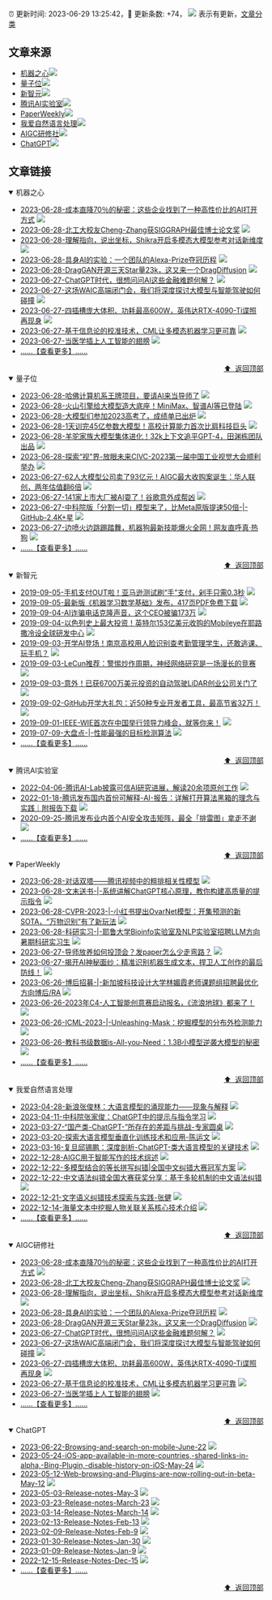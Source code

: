 ##

:alarm_clock: 更新时间: 2023-06-29 13:25:42，:rocket: 更新条数: +74， ![](/assets/dot.png) 表示有更新，[文章分类](/TAGS.md)

## 文章来源

- [机器之心](#机器之心)![](/assets/dot.png)   
- [量子位](#量子位)![](/assets/dot.png)   
- [新智元](#新智元)![](/assets/dot.png)   
- [腾讯AI实验室](#腾讯ai实验室)![](/assets/dot.png)   
- [PaperWeekly](#paperweekly)![](/assets/dot.png)   
- [我爱自然语言处理](#我爱自然语言处理)![](/assets/dot.png)   
- [AIGC研修社](#aigc研修社)![](/assets/dot.png)   
- [ChatGPT](#chatgpt)![](/assets/dot.png)   

## 文章链接

<details open>
<summary id="机器之心">
 机器之心
</summary>


- [2023-06-28-成本直降70％的秘密：这些企业找到了一种高性价比的AI打开方式](https://posts.careerengine.us/p/649bc064bd616e52c0011c8b) ![](/assets/new.png)  
- [2023-06-28-北工大校友Cheng-Zhang获SIGGRAPH最佳博士论文奖](https://posts.careerengine.us/p/649bc064bd616e52c0011c7f) ![](/assets/new.png)  
- [2023-06-28-理解指向，说出坐标，Shikra开启多模态大模型参考对话新维度](https://posts.careerengine.us/p/649bc082d5caf15347363a81) ![](/assets/new.png)  
- [2023-06-28-具身AI的实验：一个团队的Alexa-Prize夺冠历程](https://posts.careerengine.us/p/649bc083d5caf15347363a9b) ![](/assets/new.png)  
- [2023-06-28-DragGAN开源三天Star量23k，这又来一个DragDiffusion](https://posts.careerengine.us/p/649bc083d5caf15347363a89) ![](/assets/new.png)  
- [2023-06-27-ChatGPT时代，很想问问AI这些金融难题何解？](https://posts.careerengine.us/p/649a69555762e843a7c32288) ![](/assets/new.png)  
- [2023-06-27-这场WAIC高端闭门会，我们将深度探讨大模型与智能驾驶如何碰撞](https://posts.careerengine.us/p/649a6968a3870a445ba69ee0) ![](/assets/new.png)  
- [2023-06-27-四插槽庞大体积、功耗最高600W，英伟达RTX-4090-Ti谍照再现身](https://posts.careerengine.us/p/649a6969a3870a445ba69ee8) ![](/assets/new.png)  
- [2023-06-27-基于信息论的校准技术，CML让多模态机器学习更可靠](https://posts.careerengine.us/p/649a697cfba2fd44a974741f) ![](/assets/new.png)  
- [2023-06-27-当医学插上人工智能的翅膀](https://posts.careerengine.us/p/649a697dfba2fd44a9747427) ![](/assets/new.png)  
- [......【查看更多】......](/details/机器之心.md)

<div align="right"><a href="#文章来源">⬆ &nbsp;返回顶部</a></div>
</details>

<details open>
<summary id="量子位">
 量子位
</summary>


- [2023-06-28-哈佛计算机系王牌项目，要请AI来当导师了](https://posts.careerengine.us/p/649c078a564b874f22898a3e) ![](/assets/new.png)  
- [2023-06-28-火山引擎给大模型造大底座！MiniMax、智谱AI等已登陆](https://posts.careerengine.us/p/649c078b564b874f22898a46) ![](/assets/new.png)  
- [2023-06-28-大模型们参加2023高考了，成绩单已出炉](https://posts.careerengine.us/p/649c07b0803349503bfcd9c2) ![](/assets/new.png)  
- [2023-06-28-1天训完45亿参数大模型！高校计算能力首次比肩科技巨头](https://posts.careerengine.us/p/649c07b1803349503bfcd9ca) ![](/assets/new.png)  
- [2023-06-28-羊驼家族大模型集体进化！32k上下文追平GPT-4，田渊栋团队出品](https://posts.careerengine.us/p/649c07b2803349503bfcd9dc) ![](/assets/new.png)  
- [2023-06-28-探索“视”界-放眼未来CIVC-2023第一届中国工业视觉大会顺利举办](https://posts.careerengine.us/p/649c07b3803349503bfcd9e4) ![](/assets/new.png)  
- [2023-06-27-62人大模型公司卖了93亿元！AIGC最大收购案诞生：华人联创，两年估值翻6倍](https://posts.careerengine.us/p/649a987d833a5c3b0871b950) ![](/assets/new.png)  
- [2023-06-27-141家上市大厂被AI耍了！谷歌意外成帮凶](https://posts.careerengine.us/p/649a988a4ef2753b67fe0974) ![](/assets/new.png)  
- [2023-06-27-中科院版「分割一切」模型来了，比Meta原版提速50倍-|-GitHub-2.4K+星](https://posts.careerengine.us/p/649a988b4ef2753b67fe097d) ![](/assets/new.png)  
- [2023-06-27-边喷火边跳踢踏舞，机器狗最新技能爆火全网！网友直呼真·热狗](https://posts.careerengine.us/p/649a989c976e613b9ef2656a) ![](/assets/new.png)  
- [......【查看更多】......](/details/量子位.md)

<div align="right"><a href="#文章来源">⬆ &nbsp;返回顶部</a></div>
</details>

<details open>
<summary id="新智元">
 新智元
</summary>


- [2019-09-05-手机支付OUT啦！亚马逊测试刷“手”支付，剁手只需0.3秒](https://posts.careerengine.us/p/5d709246fb6a6b1cde294055) ![](/assets/new.png)  
- [2019-09-05-最新版《机器学习数学基础》发布，417页PDF免费下载](https://posts.careerengine.us/p/5d709246fb6a6b1cde294056) ![](/assets/new.png)  
- [2019-09-04-AI诈骗电话克隆声音，这个CEO被骗173万](https://posts.careerengine.us/p/5d6f47d2c00985114dbdcbb2) ![](/assets/new.png)  
- [2019-09-04-以色列史上最大投资！英特尔153亿美元收购的Mobileye在耶路撒冷设全球研发中心](https://posts.careerengine.us/p/5d6f47eabbf7ec11908aa5cd) ![](/assets/new.png)  
- [2019-09-03-开学AI登场！南京高校用人脸识别查考勤管理学生，还敢逃课、玩手机？](https://posts.careerengine.us/p/5d6defc9a357cf24d4eaaa64) ![](/assets/new.png)  
- [2019-09-03-LeCun推荐：警惕炒作周期，神经网络研究是一场漫长的竞赛](https://posts.careerengine.us/p/5d6deff006ebfd60522436c0) ![](/assets/new.png)  
- [2019-09-03-意外！已获6700万美元投资的自动驾驶LiDAR创业公司关门了](https://posts.careerengine.us/p/5d6deff106ebfd60522436c5) ![](/assets/new.png)  
- [2019-09-02-GitHub开学大礼包：近50种专业开发者工具，最高节省32万！](https://posts.careerengine.us/p/5d6c99490ab8e3505f4ca5ae) ![](/assets/new.png)  
- [2019-09-01-IEEE-WIE首次在中国举行领导力峰会，就等你来！](https://posts.careerengine.us/p/5d6b41dd790f085ec56caa01) ![](/assets/new.png)  
- [2019-07-09-大盘点-|-性能最强的目标检测算法](https://posts.careerengine.us/p/5d2408838491be42195e3c5c) ![](/assets/new.png)  
- [......【查看更多】......](/details/新智元.md)

<div align="right"><a href="#文章来源">⬆ &nbsp;返回顶部</a></div>
</details>

<details open>
<summary id="腾讯ai实验室">
 腾讯AI实验室
</summary>


- [2022-04-06-腾讯AI-Lab披露可信AI研究进展，解读20余项原创工作](https://posts.careerengine.us/p/62caad346192fa60dfb10248) ![](/assets/new.png)  
- [2022-01-18-腾讯发布国内首份可解释-AI-报告：详解打开算法黑箱的理念与实践｜附报告下载](https://posts.careerengine.us/p/61e9363db8def616d683d0fc) ![](/assets/new.png)  
- [2020-09-25-腾讯发布业内首个AI安全攻击矩阵，最全「排雷图」拿走不谢](https://posts.careerengine.us/p/62cab0de86f8106f0c1c8409) ![](/assets/new.png)  
- [......【查看更多】......](/details/腾讯AI实验室.md)

<div align="right"><a href="#文章来源">⬆ &nbsp;返回顶部</a></div>
</details>

<details open>
<summary id="paperweekly">
 PaperWeekly
</summary>


- [2023-06-28-对话双塔——腾讯视频中的粗排相关性模型](https://posts.careerengine.us/p/649c0e15f79f2d72ed64d44e) ![](/assets/new.png)  
- [2023-06-28-文末送书-|-系统讲解ChatGPT核心原理，教你构建高质量的提示指令](https://posts.careerengine.us/p/649c0e3e94b82a73c3a5a93d) ![](/assets/new.png)  
- [2023-06-28-CVPR-2023-|-小红书提出OvarNet模型：开集预测的新SOTA，“万物识别”有了新玩法](https://posts.careerengine.us/p/649c0e3f94b82a73c3a5a966) ![](/assets/new.png)  
- [2023-06-28-科研实习-|-耶鲁大学Bioinfo实验室及NLP实验室招聘LLM方向暑期科研实习生](https://posts.careerengine.us/p/649c0e3f94b82a73c3a5a945) ![](/assets/new.png)  
- [2023-06-27-导师放养如何投顶会？发paper怎么少走弯路？](https://posts.careerengine.us/p/649a75e3a7a52c7fa0764943) ![](/assets/new.png)  
- [2023-06-27-揭开AI神秘面纱：精准识别机器生成文本，捍卫人工创作的最后防线！](https://posts.careerengine.us/p/649a75e6a7a52c7fa076495a) ![](/assets/new.png)  
- [2023-06-26-博后招募-|-新加坡科技设计大学林媚霞老师课题组招聘最优化方向博后/RA](https://posts.careerengine.us/p/64992170ed849f050d729797) ![](/assets/new.png)  
- [2023-06-26-2023年C4-人工智能创意赛启动报名，《流浪地球》都来了！](https://posts.careerengine.us/p/649921502c15f4048c33755f) ![](/assets/new.png)  
- [2023-06-26-​ICML-2023-|-Unleashing-Mask：挖掘模型的分布外检测能力](https://posts.careerengine.us/p/64992159f1b05504afb66c59) ![](/assets/new.png)  
- [2023-06-26-教科书级数据is-All-you-Need：1.3B小模型逆袭大模型的秘密](https://posts.careerengine.us/p/649921673d11bd04f2ffc54e) ![](/assets/new.png)  
- [......【查看更多】......](/details/PaperWeekly.md)

<div align="right"><a href="#文章来源">⬆ &nbsp;返回顶部</a></div>
</details>

<details open>
<summary id="我爱自然语言处理">
 我爱自然语言处理
</summary>


- [2023-04-28-新浪张俊林：大语言模型的涌现能力——现象与解释](https://www.52nlp.cn/%e6%96%b0%e6%b5%aa%e5%bc%a0%e4%bf%8a%e6%9e%97%ef%bc%9a%e5%a4%a7%e8%af%ad%e8%a8%80%e6%a8%a1%e5%9e%8b%e7%9a%84%e6%b6%8c%e7%8e%b0%e8%83%bd%e5%8a%9b-%e7%8e%b0%e8%b1%a1%e4%b8%8e%e8%a7%a3) ![](/assets/new.png)  
- [2023-04-11-中科院张家俊：ChatGPT中的提示与指令学习](https://www.52nlp.cn/%e4%b8%ad%e7%a7%91%e9%99%a2%e5%bc%a0%e5%ae%b6%e4%bf%8a%ef%bc%9achatgpt%e4%b8%ad%e7%9a%84%e6%8f%90%e7%a4%ba%e4%b8%8e%e6%8c%87%e4%bb%a4%e5%ad%a6%e4%b9%a0) ![](/assets/new.png)  
- [2023-03-27-“国产类-ChatGPT-”所存在的差距与挑战-专家圆桌](https://www.52nlp.cn/%e5%9b%bd%e4%ba%a7%e7%b1%bb-chatgpt-%e6%89%80%e5%ad%98%e5%9c%a8%e7%9a%84%e5%b7%ae%e8%b7%9d%e4%b8%8e%e6%8c%91%e6%88%98-%e4%b8%93%e5%ae%b6%e5%9c%86%e6%a1%8c) ![](/assets/new.png)  
- [2023-03-20-探索大语言模型垂直化训练技术和应用-陈运文](https://www.52nlp.cn/%e8%be%be%e8%a7%82%e6%95%b0%e6%8d%ae%e9%99%88%e8%bf%90%e6%96%87%ef%bc%9a%e6%8e%a2%e7%b4%a2%e5%a4%a7%e8%af%ad%e8%a8%80%e6%a8%a1%e5%9e%8b%ef%bc%8c%e5%af%b9%e7%97%87%e4%b8%8b%e8%8d%af) ![](/assets/new.png)  
- [2023-03-16-复旦邱锡鹏：深度剖析-ChatGPT-类大语言模型的关键技术](https://www.52nlp.cn/%e5%a4%8d%e6%97%a6%e9%82%b1%e9%94%a1%e9%b9%8f%ef%bc%9a%e6%b7%b1%e5%ba%a6%e5%89%96%e6%9e%90-chatgpt-%e7%b1%bb%e5%a4%a7%e8%af%ad%e8%a8%80%e6%a8%a1%e5%9e%8b%e7%9a%84%e5%85%b3%e9%94%ae%e6%8a%80%e6%9c%af) ![](/assets/new.png)  
- [2022-12-28-AIGC用于智能写作的技术综述](https://www.52nlp.cn/aigc%e7%94%a8%e4%ba%8e%e6%99%ba%e8%83%bd%e5%86%99%e4%bd%9c%e7%9a%84%e6%8a%80%e6%9c%af%e7%bb%bc%e8%bf%b0) ![](/assets/new.png)  
- [2022-12-22-多模型结合的等长拼写纠错|全国中文纠错大赛冠军方案](https://www.52nlp.cn/%e5%a4%9a%e6%a8%a1%e5%9e%8b%e7%bb%93%e5%90%88%e7%9a%84%e7%ad%89%e9%95%bf%e6%8b%bc%e5%86%99%e7%ba%a0%e9%94%99%e5%85%a8%e5%9b%bd%e4%b8%ad%e6%96%87%e7%ba%a0%e9%94%99%e5%a4%a7%e8%b5%9b%e5%86%a0%e5%86%9b) ![](/assets/new.png)  
- [2022-12-22-中文语法纠错全国大赛获奖分享：基于多轮机制的中文语法纠错](https://www.52nlp.cn/%e4%b8%ad%e6%96%87%e8%af%ad%e6%b3%95%e7%ba%a0%e9%94%99%e5%85%a8%e5%9b%bd%e5%a4%a7%e8%b5%9b%e8%8e%b7%e5%a5%96%e5%88%86%e4%ba%ab%ef%bc%9a%e5%9f%ba%e4%ba%8e%e5%a4%9a%e8%bd%ae%e6%9c%ba%e5%88%b6%e7%9a%84) ![](/assets/new.png)  
- [2022-12-21-文字语义纠错技术探索与实践-张健](https://www.52nlp.cn/%e6%96%87%e5%ad%97%e8%af%ad%e4%b9%89%e7%ba%a0%e9%94%99%e6%8a%80%e6%9c%af%e6%8e%a2%e7%b4%a2%e4%b8%8e%e5%ae%9e%e8%b7%b5-%e5%bc%a0%e5%81%a5) ![](/assets/new.png)  
- [2022-12-14-海量文本中挖掘人物关联关系核心技术介绍](https://www.52nlp.cn/%e6%b5%b7%e9%87%8f%e6%96%87%e6%9c%ac%e4%b8%ad%e6%8c%96%e6%8e%98%e4%ba%ba%e7%89%a9%e5%85%b3%e8%81%94%e5%85%b3%e7%b3%bb%e6%a0%b8%e5%bf%83%e6%8a%80%e6%9c%af%e4%bb%8b%e7%bb%8d) ![](/assets/new.png)  
- [......【查看更多】......](/details/我爱自然语言处理.md)

<div align="right"><a href="#文章来源">⬆ &nbsp;返回顶部</a></div>
</details>

<details open>
<summary id="aigc研修社">
 AIGC研修社
</summary>


- [2023-06-28-成本直降70％的秘密：这些企业找到了一种高性价比的AI打开方式](https://posts.careerengine.us/p/649bc064bd616e52c0011c8b) ![](/assets/new.png)  
- [2023-06-28-北工大校友Cheng-Zhang获SIGGRAPH最佳博士论文奖](https://posts.careerengine.us/p/649bc064bd616e52c0011c7f) ![](/assets/new.png)  
- [2023-06-28-理解指向，说出坐标，Shikra开启多模态大模型参考对话新维度](https://posts.careerengine.us/p/649bc082d5caf15347363a81) ![](/assets/new.png)  
- [2023-06-28-具身AI的实验：一个团队的Alexa-Prize夺冠历程](https://posts.careerengine.us/p/649bc083d5caf15347363a9b) ![](/assets/new.png)  
- [2023-06-28-DragGAN开源三天Star量23k，这又来一个DragDiffusion](https://posts.careerengine.us/p/649bc083d5caf15347363a89) ![](/assets/new.png)  
- [2023-06-27-ChatGPT时代，很想问问AI这些金融难题何解？](https://posts.careerengine.us/p/649a69555762e843a7c32288) ![](/assets/new.png)  
- [2023-06-27-这场WAIC高端闭门会，我们将深度探讨大模型与智能驾驶如何碰撞](https://posts.careerengine.us/p/649a6968a3870a445ba69ee0) ![](/assets/new.png)  
- [2023-06-27-四插槽庞大体积、功耗最高600W，英伟达RTX-4090-Ti谍照再现身](https://posts.careerengine.us/p/649a6969a3870a445ba69ee8) ![](/assets/new.png)  
- [2023-06-27-基于信息论的校准技术，CML让多模态机器学习更可靠](https://posts.careerengine.us/p/649a697cfba2fd44a974741f) ![](/assets/new.png)  
- [2023-06-27-当医学插上人工智能的翅膀](https://posts.careerengine.us/p/649a697dfba2fd44a9747427) ![](/assets/new.png)  
- [......【查看更多】......](/details/AIGC研修社.md)

<div align="right"><a href="#文章来源">⬆ &nbsp;返回顶部</a></div>
</details>

<details open>
<summary id="chatgpt">
 ChatGPT
</summary>


- [2023-06-22-Browsing-and-search-on-mobile-June-22](https://help.openai.com/en/articles/6825453-chatgpt-release-notes#h_b444a710ea) ![](/assets/new.png)  
- [2023-05-24-iOS-app-available-in-more-countries,-shared-links-in-alpha,-Bing-Plugin,-disable-history-on-iOS-May-24](https://help.openai.com/en/articles/6825453-chatgpt-release-notes#h_461971b989) ![](/assets/new.png)  
- [2023-05-12-Web-browsing-and-Plugins-are-now-rolling-out-in-beta-May-12](https://help.openai.com/en/articles/6825453-chatgpt-release-notes#h_9894d7b0a4) ![](/assets/new.png)  
- [2023-05-03-Release-notes-May-3](https://help.openai.com/en/articles/6825453-chatgpt-release-notes#h_2818247821) ![](/assets/new.png)  
- [2023-03-23-Release-notes-March-23](https://help.openai.com/en/articles/6825453-chatgpt-release-notes#h_98b0bcf5a4) ![](/assets/new.png)  
- [2023-03-14-Release-Notes-March-14](https://help.openai.com/en/articles/6825453-chatgpt-release-notes#h_0eb2784e11) ![](/assets/new.png)  
- [2023-02-13-Release-Notes-Feb-13](https://help.openai.com/en/articles/6825453-chatgpt-release-notes#h_71fed9b7cb) ![](/assets/new.png)  
- [2023-02-09-Release-Notes-Feb-9](https://help.openai.com/en/articles/6825453-chatgpt-release-notes#h_0be048126c) ![](/assets/new.png)  
- [2023-01-30-Release-Notes-Jan-30](https://help.openai.com/en/articles/6825453-chatgpt-release-notes#h_f46bd1d771) ![](/assets/new.png)  
- [2023-01-09-Release-Notes-Jan-9](https://help.openai.com/en/articles/6825453-chatgpt-release-notes#h_b1c7f24762) ![](/assets/new.png)  
- [2022-12-15-Release-Notes-Dec-15](https://help.openai.com/en/articles/6825453-chatgpt-release-notes#h_026e1e86a4) ![](/assets/new.png)  
- [......【查看更多】......](/details/ChatGPT.md)

<div align="right"><a href="#文章来源">⬆ &nbsp;返回顶部</a></div>
</details>
